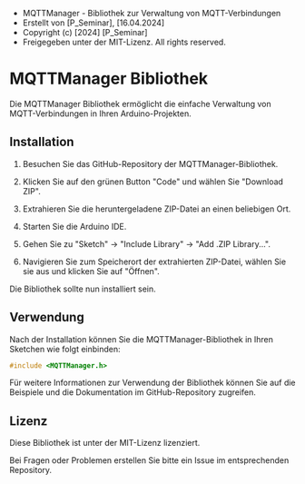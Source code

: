  * MQTTManager - Bibliothek zur Verwaltung von MQTT-Verbindungen
 * Erstellt von [P_Seminar], [16.04.2024]
 * Copyright (c) [2024] [P_Seminar]
 * Freigegeben unter der MIT-Lizenz. All rights reserved.


# MQTTManager Bibliothek

Die MQTTManager Bibliothek ermöglicht die einfache Verwaltung von MQTT-Verbindungen in Ihren Arduino-Projekten.

## Installation

1. Besuchen Sie das GitHub-Repository der MQTTManager-Bibliothek.

2. Klicken Sie auf den grünen Button "Code" und wählen Sie "Download ZIP".

3. Extrahieren Sie die heruntergeladene ZIP-Datei an einen beliebigen Ort.

4. Starten Sie die Arduino IDE.

5. Gehen Sie zu "Sketch" -> "Include Library" -> "Add .ZIP Library...".

6. Navigieren Sie zum Speicherort der extrahierten ZIP-Datei, wählen Sie sie aus und klicken Sie auf "Öffnen".

Die Bibliothek sollte nun installiert sein.

## Verwendung

Nach der Installation können Sie die MQTTManager-Bibliothek in Ihren Sketchen wie folgt einbinden:

```cpp
#include <MQTTManager.h>
```

Für weitere Informationen zur Verwendung der Bibliothek können Sie auf die Beispiele und die Dokumentation im GitHub-Repository zugreifen.


## Lizenz

Diese Bibliothek ist unter der MIT-Lizenz lizenziert. 

Bei Fragen oder Problemen erstellen Sie bitte ein Issue im entsprechenden Repository.
